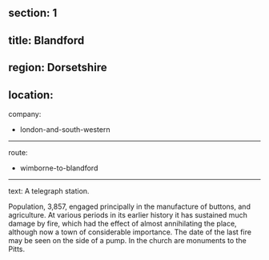 ﻿section: 1
----
title: Blandford
----
region: Dorsetshire
----
location: 
----
company:
- london-and-south-western
----
route:
- wimborne-to-blandford
----
text: A telegraph station.

Population, 3,857, engaged principally in the manufacture of buttons, and agriculture. At various periods in its earlier history it has sustained much damage by fire, which had the effect of almost annihilating the place, although now a town of considerable importance. The date of the last fire may be seen on the side of a pump. In the church are monuments to the Pitts.
